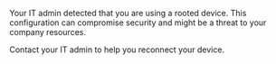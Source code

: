 Your IT admin detected that you are using a rooted device. This configuration can compromise security and might be a threat to your company resources.

Contact your IT admin to help you reconnect your device.

